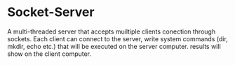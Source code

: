 # Socket-Server

A multi-threaded server that accepts muiltiple clients conection through sockets.
Each client can connect to the server, write system commands (dir, mkdir, echo etc.) that will be executed on the server computer. results will show on the client computer.
